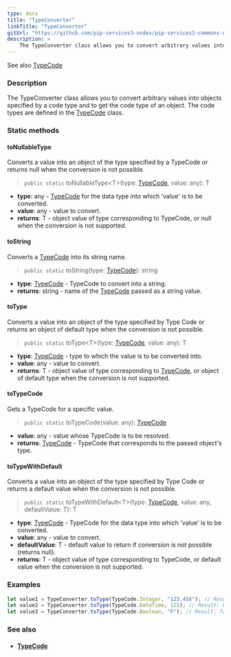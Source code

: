 ```yaml
---
type: docs
title: "TypeConverter"
linkTitle: "TypeConverter"
gitUrl: "https://github.com/pip-services3-nodex/pip-services3-commons-nodex"
description: > 
    The TypeConverter class allows you to convert arbitrary values into objects specified by a code type and to get the code type of an object.
---
```

See also [TypeCode](../../convert/type_code)

### Description
The TypeConverter class allows you to convert arbitrary values into objects specified by a code type and to get the code type of an object. The code types are defined in the [TypeCode](../../convert/type_code) class.


### Static methods

#### toNullableType
Converts a value into an object of the type specified by a TypeCode or returns null when the conversion is not possible.

> `public static` toNullableType\<T\>(type: [TypeCode](../../convert/type_code), value: any): T

- **type**: any - [TypeCode](../../convert/type_code) for the data type into which 'value' is to be converted.
- **value**: any - value to convert.
- **returns**: T - object value of type corresponding to TypeCode, or null when the conversion is not supported.

#### toString
Converts a [TypeCode](../../convert/type_code) into its string name.

> `public static` toString(type: [TypeCode](../../convert/type_code)): string

- **type**: [TypeCode](../../convert/type_code) - TypeCode to convert into a string.
- **returns**: string - name of the [TypeCode](../../convert/type_code) passed as a string value.

#### toType
Converts a value into an object of the type specified by Type Code or returns an object of default type when the conversion is not possible.

> `public static` toType\<T\>(type: [TypeCode](../../convert/type_code), value: any): T

- **type**: [TypeCode](../../convert/type_code) - type to which the value is to be converted into.
- **value**: any - value to convert.
- **returns**: T - object value of type corresponding to [TypeCode](../../convert/type_code), or object of default type when the conversion is not supported.


#### toTypeCode
Gets a TypeCode for a specific value.

> `public static` toTypeCode(value: any): [TypeCode](../../convert/type_code)

- **value**: any - value whose TypeCode is to be resolved.
- **returns**: [TypeCode](../../convert/type_code) - TypeCode that corresponds to the passed object's type.

#### toTypeWithDefault
Converts a value into an object of the type specified by Type Code or returns a default value when the conversion is not possible.

> `public static` toTypeWithDefault\<T\>(type: [TypeCode](../../convert/type_code), value: any, defaultValue: T): T

- **type**: [TypeCode](../../convert/type_code) - TypeCode for the data type into which 'value' is to be converted.
- **value**: any - value to convert.
- **defaultValue**: T - default value to return if conversion is not possible (returns null).
- **returns**: T - object value of type corresponding to TypeCode, or default value when the conversion is not supported.

### Examples


```typescript
let value1 = TypeConverter.toType(TypeCode.Integer, "123.456"); // Result: 123
let value2 = TypeConverter.toType(TypeCode.DateTime, 123); // Result: Date(123)
let value3 = TypeConverter.toType(TypeCode.Boolean, "F"); // Result: false
```

### See also
- #### [TypeCode](../../convert/type_code)
